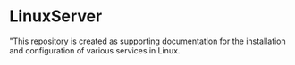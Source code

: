 # LinuxServer
"This repository is created as supporting documentation for the installation and configuration of various services in Linux.
